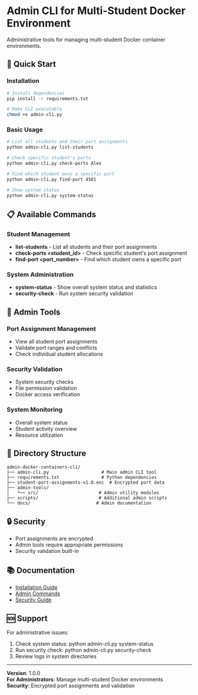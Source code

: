 # Admin CLI for Multi-Student Docker Environment

Administrative tools for managing multi-student Docker container environments.

## 🚀 Quick Start

### Installation
```bash
# Install dependencies
pip install -r requirements.txt

# Make CLI executable
chmod +x admin-cli.py
```

### Basic Usage
```bash
# List all students and their port assignments
python admin-cli.py list-students

# Check specific student's ports
python admin-cli.py check-ports Alex

# Find which student owns a specific port
python admin-cli.py find-port 4501

# Show system status
python admin-cli.py system-status
```

## 📋 Available Commands

### Student Management
- **list-students** - List all students and their port assignments
- **check-ports <student_id>** - Check specific student's port assignment
- **find-port <port_number>** - Find which student owns a specific port

### System Administration  
- **system-status** - Show overall system status and statistics
- **security-check** - Run system security validation

## 🔧 Admin Tools

### Port Assignment Management
- View all student port assignments
- Validate port ranges and conflicts
- Check individual student allocations

### Security Validation
- System security checks
- File permission validation
- Docker access verification

### System Monitoring
- Overall system status
- Student activity overview
- Resource utilization

## 📁 Directory Structure

```
admin-docker-containers-cli/
├── admin-cli.py                    # Main admin CLI tool
├── requirements.txt                # Python dependencies
├── student-port-assignments-v1.0.enc  # Encrypted port data
├── admin-tools/
│   └── src/                       # Admin utility modules
├── scripts/                       # Additional admin scripts
└── docs/                         # Admin documentation
```

## 🔒 Security

- Port assignments are encrypted
- Admin tools require appropriate permissions
- Security validation built-in

## 📚 Documentation

- [Installation Guide](docs/installation.md)
- [Admin Commands](docs/commands.md)
- [Security Guide](docs/security.md)

## 🆘 Support

For administrative issues:
1. Check system status: python admin-cli.py system-status
2. Run security check: python admin-cli.py security-check
3. Review logs in system directories

---

**Version**: 1.0.0  
**For Administrators**: Manage multi-student Docker environments  
**Security**: Encrypted port assignments and validation
